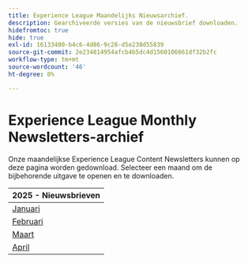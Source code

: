 ```yaml
---
title: Experience League Maandelijks Nieuwsarchief.
description: Gearchiveerde versies van de nieuwsbrief downloaden.
hidefromtoc: true
hide: true
exl-id: 16133400-b4c6-4d86-9c28-d5e230d55839
source-git-commit: 2e234814954afcb4b5dc4d1560106661df32b2fc
workflow-type: tm+mt
source-wordcount: '46'
ht-degree: 0%

---
```


# Experience League Monthly Newsletters-archief

Onze maandelijkse Experience League Content Newsletters kunnen op deze pagina worden gedownload. Selecteer een maand om de bijbehorende uitgave te openen en te downloaden.

| 2025 - Nieuwsbrieven |
|------------|
| [ Januari ](assets/Jan-Newsletter.pdf) |
| [ Februari ](assets/Feb-Newsletter.pdf) |
| [ Maart ](assets/March-Newsletter.pdf) |
| [ April ](assets/April-Newsletter.pdf) |

